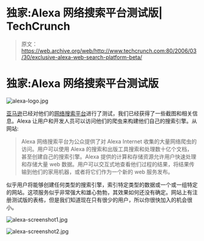 # 独家:Alexa 网络搜索平台测试版| TechCrunch

> 原文：<https://web.archive.org/web/http://www.techcrunch.com:80/2006/03/30/exclusive-alexa-web-search-platform-beta/>

# 独家:Alexa 网络搜索平台测试版

![alexa-logo.jpg](img/6c0bf90c14006d6048bf8b3e211d7619.png)

[亚马逊](https://web.archive.org/web/20230307155323/http://www.amazon.com/)已经对他们的[网络搜索平台](https://web.archive.org/web/20230307155323/http://websearch.alexa.com/)进行了测试，我们已经获得了一些截图和相关信息。Alexa 让用户和开发人员可以访问他们的爬虫来构建他们自己的搜索引擎。从网站:

> Alexa 网络搜索平台为公众提供了对 Alexa Internet 收集的大量网络爬虫的访问。用户可以使用 Alexa 的搜索和出版工具搜索和处理数十亿个文档，甚至创建自己的搜索引擎。Alexa 提供的计算和存储资源允许用户快速处理和存储大量 web 数据。用户可以交互式地查看他们过程的结果，将结果传输到他们的家用机器，或者将它们作为一个新的 web 服务发布。

似乎用户将能够创建任何类型的搜索引擎，索引特定类型的数据或一个或一组特定的网站。这项服务似乎非常强大和雄心勃勃，其效果如何还没有确定。网站上有注册测试版的表格，但是我们知道现在只有很少的用户，所以你很快加入的机会很小。

![alexa-screenshot1.jpg](img/4a4103a328a74feda76716fd40aecad0.png)

![alexa-screenshot2.jpg](img/360264b13d33a0078186d1c20983edbf.png)